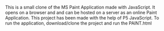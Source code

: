 This is a small clone of the MS Paint Application made with JavaScript.
It opens on a browser and and can be hosted on a server as an online Paint Application.
This project has been made with the help of P5 JavaScript.
To run the application, download/clone the project and run the PAINT.html
